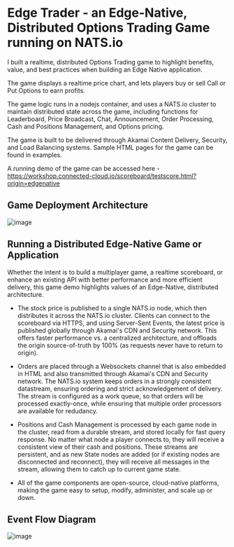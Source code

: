 # Edge Trader - an Edge-Native, Distributed Options Trading Game running on NATS.io

I built a realtime, distributed Options Trading game to highlight benefits, value, and best practices when building an Edge Native application.

The game displays a realtime price chart, and lets players buy or sell Call or Put Options to earn profits.

The game logic runs in a nodejs container, and uses a NATS.io cluster to maintain distributed state across the game, including functions for Leaderboard, Price Broadcast, Chat, Announcement, Order Processing, Cash and Positions Management, and Options pricing.

The game is built to be delivered through Akamai Content Delivery, Security, and Load Balancing systems. Sample HTML pages for the game can be found in examples. 

A running demo of the game can be accessed here - https://workshop.connected-cloud.io/scoreboard/testscore.html?origin=edgenative

## Game Deployment Architecture
![image](https://github.com/user-attachments/assets/4a2f0dce-b4e5-4e93-a9d5-79b26237a7ea)

## Running a Distributed Edge-Native Game or Application 

Whether the intent is to build a multiplayer game, a realtime scoreboard, or enhance an existing API with better performance and more efficient delivery, this game demo highlights values of an Edge-Native, distributed architecture. 

* The stock price is published to a single NATS.io node, which then distributes it across the NATS.io cluster. Clients can connect to the scoreboard via HTTPS, and using Server-Sent Events, the latest price is published globally through Akamai's CDN and Security network. This offers faster performance vs. a centralized architecture, and offloads the origin source-of-truth by 100% (as requests never have to return to origin).

* Orders are placed through a Websockets channel that is also embedded in HTML and also transmitted through Akamai's CDN and Security network. The NATS.io system keeps orders in a strongly consistent datastream, ensuring ordering and strict acknowledgement of delivery. The stream is configured as a work queue, so that orders will be processed exactly-once, while ensuring that multiple order processors are available for redudancy.

* Positions and Cash Management is processed by each game node in the cluster, read from a durable stream, and stored locally for fast query response. No matter what node a player connects to, they will receive a consistent view of their cash and positions. These streams are persistent, and as new State nodes are added (or if existing nodes are disconnected and reconnect), they will receive all messages in the stream, allowing them to catch up to current game state.

* All of the game components are open-source, cloud-native platforms, making the game easy to setup, modify, administer, and scale up or down.

## Event Flow Diagram

![image](https://github.com/user-attachments/assets/9f853f7f-c6e9-4605-a21b-034a2b8b482a)
